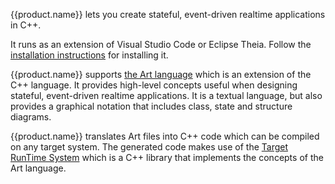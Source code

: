 {{product.name}} lets you create stateful, event-driven realtime applications in C++.

It runs as an extension of Visual Studio Code or Eclipse Theia. Follow the [installation instructions](../installing) for installing it.

{{product.name}} supports [the Art language](../art-lang) which is an extension of the C++ language. It provides high-level concepts useful when designing stateful, event-driven realtime applications. It is a textual language, but also provides a graphical notation that includes class, state and structure diagrams.

{{product.name}} translates Art files into C++ code which can be compiled on any target system. The generated code makes use of the [Target RunTime System](../target-rts) which is a C++ library that implements the concepts of the Art language.